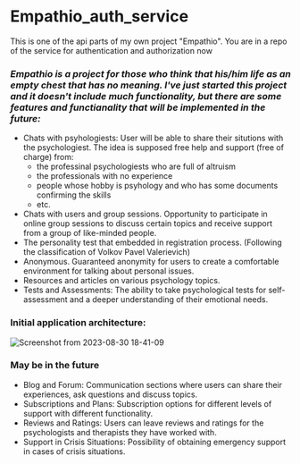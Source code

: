 # Empathio_auth_service
This is one of the api parts of my own project "Empathio". You are in a repo of the service for authentication and authorization now


### _Empathio is a project for those who think that his/him life as an empty chest that has no meaning. I've just started this project and it doesn't include much functionality, but there are some features and functianality that will be implemented in the future:_
- Chats with psyhologiests: User will be able to share their situtions with the psychologiest. The idea is supposed free help and support (free of charge) from:
  - the professinal psychologiests who are full of altruism
  - the professionals with no experience
  - people whose hobby is psyhology and who has some documents confirming the skills
  - etc. 
- Chats with users and group sessions. Opportunity to participate in online group sessions to discuss certain topics and receive support from a group of like-minded people.
- The personality test that embedded in registration process. (Following the classification of Volkov Pavel Valerievich)
- Anonymous. Guaranteed anonymity for users to create a comfortable environment for talking about personal issues.
- Resources and articles on various psychology topics.
- Tests and Assessments: The ability to take psychological tests for self-assessment and a deeper understanding of their emotional needs.

### Initial application architecture:

![Screenshot from 2023-08-30 18-41-09](https://github.com/AitkulovTimur/empathio_auth_service/assets/99267246/aaf7715a-5cc4-44e7-9771-e27d81882b7f)


### May be in the future
- Blog and Forum: Communication sections where users can share their experiences, ask questions and discuss topics.
- Subscriptions and Plans: Subscription options for different levels of support with different functionality.
- Reviews and Ratings: Users can leave reviews and ratings for the psychologists and therapists they have worked with.
- Support in Crisis Situations: Possibility of obtaining emergency support in cases of crisis situations.
